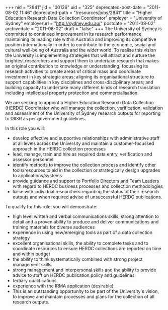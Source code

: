 +++
nid = "2841"
jid = "00136"
uid = "325"
deprecated-post-date = "2011-08-02 11:46"
deprecated-path = "/resources/jobs/2841"
title = "Higher Education Research Data Collection Coordinator"
employer = "University of Sydney"
employerurl = "http://sydney.edu.au/"
postdate = "2011-08-02"
archivedate = "2011-08-02"
draft = "false"
+++
The University of Sydney is committed to continued improvement in its
research performance, maintaining its leading role within Australia and
improving its competitive position internationally in order to
contribute to the economic, social and cultural well-being of Australia
and the wider world. To realise this vision the University is
implementing strategies that will attract and nurture the brightest
researchers and support them to undertake research that makes an
original contribution to knowledge or understanding; focussing its
research activities to create areas of critical mass and coordinate
investment in key strategic areas; aligning its organisational structure
to support capabilities in key disciplines and cross-disciplinary areas;
and building capacity to undertake many different kinds of research
translation including intellectual property protection and
commercialisation.

We are seeking to appoint a Higher Education Research Data Collection
(HERDC) Coordinator who will manage the collection, verification,
validation and assessment of the University of Sydney research outputs
for reporting to DIISR as per government guidelines.

In this role you will:


-   develop effective and supportive relationships with administrative
    staff at all levels across the University and maintain a
    customer-focussed approach in the HERDC collection processes
-   lead, manage, train and hire as required data entry, verification
    and assessor personnel
-   identify methods to improve the collection process and identify
    other tools/resources to aid in the collection or strategically
    design upgrades to applications/systems
-   provide guidance and support to Portfolio Directors and Team Leaders
    with regard to HERDC business processes and collection methodologies
-   liaise with individual researchers regarding the status of their
    research outputs and when required advise of unsuccessful HERDC
    publications.
  
To qualify for this role, you will demonstrate:

-   high level written and verbal communications skills, strong
    attention to detail and a proven ability to produce and deliver
    communications and training materials for diverse audiences
-   experience in using new/emerging tools as part of a data collection
    strategy
-   excellent organisational skills, the ability to complete tasks and
    to coordinate resources to ensure HERDC collections are reported on
    time and within budget
-   the ability to think systematically combined with strong project
    management skills
-   strong management and interpersonal skills and the ability to
    provide advice to staff on HERDC publication policy and guidelines
-   tertiary qualifications
-   experience with the IRMA application (desirable).
-   This is an outstanding opportunity to be part of the University's
    vision, to improve and maintain processes and plans for the
    collection of all research outputs.
